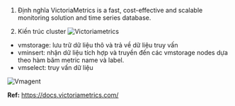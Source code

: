 1. Định nghĩa
VictoriaMetrics is a fast, cost-effective and scalable monitoring solution and time series database.

2. Kiến trúc cluster
![Victoriametrics](/vt_virtualization_knowledge/2023_06_15/resources/victoriametrics.png)
- vmstorage: lưu trữ dữ liệu thô và trả về dữ liệu truy vấn 
- vminsert: nhận dữ liệu tích hợp và truyền đến các vmstorage nodes dựa theo hàm băm metric name và label.
- vmselect: truy vấn dữ liệu

![Vmagent](./vmagent.png)
<!-- ![alt text](./victoriametrics.png "Title") -->
**Ref:**
https://docs.victoriametrics.com/